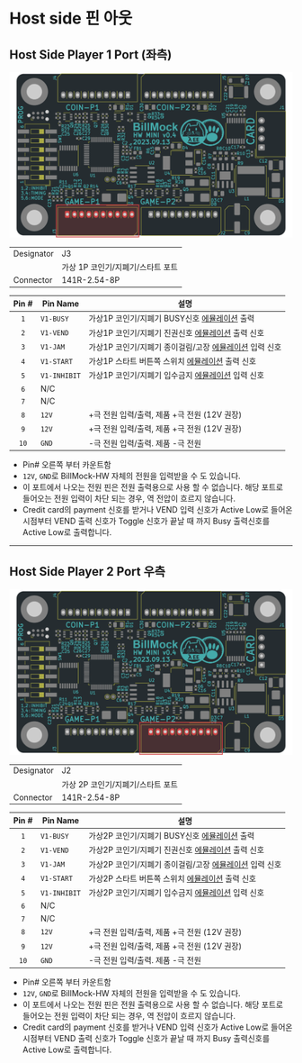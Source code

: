 <!--
SPDX-FileCopyrightText: © 2023 Jinwoo Park (pmnxis@gmail.com)

SPDX-License-Identifier: MIT OR Apache-2.0
-->

# Host side 핀 아웃


## Host Side Player 1 Port (좌측)

![J3](./images/pcb_0v4_mini_port/J3.png)

|                |                |
| -------------- | -------------- |
| Designator     | J3  |
|                | 가상 1P 코인기/지폐기/스타트 포트 |
| Connector      | 141R-2.54-8P |

| **Pin #** | **Pin Name** | 설명 |
| :-------: | -------------| --------- |
| `1`       | `V1-BUSY`    | 가상1P 코인기/지폐기 BUSY신호 <U>에뮬레이션</U> 출력  |
| `2`       | `V1-VEND`    | 가상1P 코인기/지폐기 진권신호 <U>에뮬레이션</U> 출력 신호 |
| `3`       | `V1-JAM`     | 가상1P 코인기/지폐기 종이걸림/고장 <U>에뮬레이션</U> 입력 신호 |
| `4`       | `V1-START`   | 가상1P 스타트 버튼쪽 스위치 <U>에뮬레이션</U> 출력 신호 |
| `5`       | `V1-INHIBIT` | 가상1P 코인기/지폐기 입수금지 <U>에뮬레이션</U> 입력 신호 |
| `6`       | N/C    |  |
| `7`       | N/C    |  |
| `8`       | `12V`  |  +극 전원 입력/출력, 제품 +극 전원 (12V 권장) |
| `9`       | `12V`  |  +극 전원 입력/출력, 제품 +극 전원 (12V 권장) |
| `10`      | `GND`  |  -극 전원 입력/출력. 제품 -극 전원 |

- Pin# 오른쪽 부터 카운트함
- `12V`, `GND`로 BillMock-HW 자체의 전원을 입력받을 수 도 있습니다.
- 이 포트에서 나오는 전원 핀은 전원 출력용으로 사용 할 수 없습니다. 해당 포트로 들어오는 전원 입력이 차단 되는 경우, 역 전압이 흐르지 않습니다.
- Credit card의 payment 신호를 받거나 VEND  입력 신호가  Active Low로 들어온 시점부터 VEND 출력 신호가 Toggle 신호가 끝날 때 까지 Busy 출력신호를 Active Low로 출력합니다.

------------

## Host Side Player 2 Port 우측

![J2](./images/pcb_0v4_mini_port/J2.png)

|                |                |
| -------------- | -------------- |
| Designator     | J2  |
|                | 가상 2P 코인기/지폐기/스타트 포트 |
| Connector      | 141R-2.54-8P |

| **Pin #** | **Pin Name** | 설명 |
| :-------: | -------------| --------- |
| `1`       | `V1-BUSY`    | 가상2P 코인기/지폐기 BUSY신호 <U>에뮬레이션</U> 출력  |
| `2`       | `V1-VEND`    | 가상2P 코인기/지폐기 진권신호 <U>에뮬레이션</U> 출력 신호 |
| `3`       | `V1-JAM`     | 가상2P 코인기/지폐기 종이걸림/고장 <U>에뮬레이션</U> 입력 신호 |
| `4`       | `V1-START`   | 가상2P 스타트 버튼쪽 스위치 <U>에뮬레이션</U> 출력 신호 |
| `5`       | `V1-INHIBIT` | 가상2P 코인기/지폐기 입수금지 <U>에뮬레이션</U> 입력 신호 |
| `6`       | N/C    |  |
| `7`       | N/C    |  |
| `8`       | `12V`  |  +극 전원 입력/출력, 제품 +극 전원 (12V 권장) |
| `9`       | `12V`  |  +극 전원 입력/출력, 제품 +극 전원 (12V 권장) |
| `10`      | `GND`  |  -극 전원 입력/출력. 제품 -극 전원 |

- Pin# 오른쪽 부터 카운트함
- `12V`, `GND`로 BillMock-HW 자체의 전원을 입력받을 수 도 있습니다.
- 이 포트에서 나오는 전원 핀은 전원 출력용으로 사용 할 수 없습니다. 해당 포트로 들어오는 전원 입력이 차단 되는 경우, 역 전압이 흐르지 않습니다.
- Credit card의 payment 신호를 받거나 VEND  입력 신호가  Active Low로 들어온 시점부터 VEND 출력 신호가 Toggle 신호가 끝날 때 까지 Busy 출력신호를 Active Low로 출력합니다.
